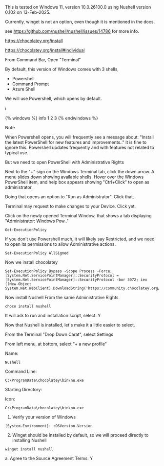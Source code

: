 This is tested on Windows 11, version 10.0.26100.0 using Nushell version 0.102 on 13-Feb-2025.

Currently, winget is not an option, even though it is mentioned in the docs.

see https://github.com/nushell/nushell/issues/14786 for more info.

https://chocolatey.org/install

https://chocolatey.org/install#individual

From Command Bar, Open "Terminal"

By default, this version of Windows comes with 3 shells,

- Powershell
- Command Prompt
- Azure Shell

We will use Powershell, which opens by default.

:information_source:

{% windows %}
info 1 2 3
{% endwindows %}

> [!NOTE]
> When Powershell opens, you will frequently see a message about: "Install the latest PowerShell for new features and improvements.." It is fine to ignore this. Powershell updates frequently and with features not related to typical use.

But we need to open PowerShell with Administrative Rights

Next to the "+" sign on the Windows Terminal tab, click the down arrow. A menu slides down showing available shells. Hover over the Windows PowerShell item, and help box appears showing "Ctrl+Click" to open as administrator.

Doing that opens an option to "Run as Administrator". Click that.

Terminal may request to make changes to your Device. Click yet.

Click on the newly opened Terminal Window, that shows a tab displaying "Administrator: Windows Pow.."

```
Get-ExecutionPolicy
```

If you don't use Powershell much, it will likely say Restricted, and we need to open its permissions to allow Administrative actions.

```
Set-ExecutionPolicy AllSigned
```

Now we install chocolatey

```
Set-ExecutionPolicy Bypass -Scope Process -Force; [System.Net.ServicePointManager]::SecurityProtocol = [System.Net.ServicePointManager]::SecurityProtocol -bor 3072; iex ((New-Object System.Net.WebClient).DownloadString('https://community.chocolatey.org/install.ps1'))
```

Now install Nushell
From the same Administrative Rights

```
choco install nushell
```

It will ask to run and installation script, select: Y

Now that Nushell is installed, let's make it a little easier to select.

From the Terminal "Drop Down Carat", select Settings

From left menu, at bottom, select "+ a new profile"

Name:

```
Nushell
```

Command Line:

```
C:\ProgramData\chocolatey\bin\nu.exe
```

Starting Directory:

Icon:

```
C:\ProgramData\chocolatey\bin\nu.exe
```

1.  Verify your version of Windows

```
[System.Environment]: :OSVersion.Version
```

2. Winget should be installed by default, so we will proceed directly to installing Nushell

```
winget install nushell
```

a. Agree to the Source Agreement Terms: Y
